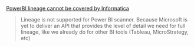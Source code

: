 [PowerBI lineage cannot be covered by Informatica](https://www.informatica.com/products/data-catalog/data-lineage.html)
> Lineage is not supported for Power BI scanner. Because Microsoft is yet to deliver an API that provides the level of detail we need for full lineage, like we already do for other BI tools (Tableau, MicroStrategy, etc)
